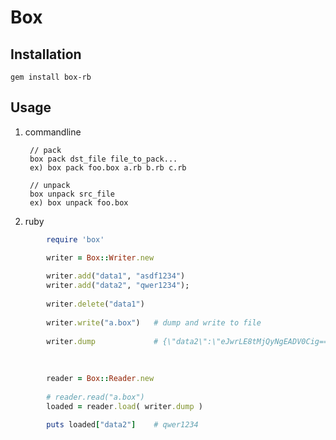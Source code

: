 Box
===

Installation
---
    gem install box-rb


Usage
---

1. commandline

        // pack
        box pack dst_file file_to_pack...
        ex) box pack foo.box a.rb b.rb c.rb
    
        // unpack
        box unpack src_file
        ex) box unpack foo.box
        
2. ruby
```ruby
        require 'box'

        writer = Box::Writer.new
        
        writer.add("data1", "asdf1234")
        writer.add("data2", "qwer1234");
        
        writer.delete("data1")
        
        writer.write("a.box")   # dump and write to file
        
        writer.dump             # {\"data2\":\"eJwrLE8tMjQyNgEADV0Cig==\\n\"}
        
        
        
        reader = Box::Reader.new
        
        # reader.read("a.box")
        loaded = reader.load( writer.dump )
        
        puts loaded["data2"]    # qwer1234
```
